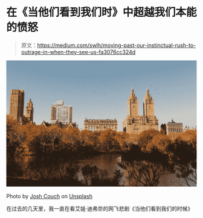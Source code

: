 # 在《当他们看到我们时》中超越我们本能的愤怒

> 原文：<https://medium.com/swlh/moving-past-our-instinctual-rush-to-outrage-in-when-they-see-us-fa3076cc324d>

![](img/a67012d74d29c00d751981dd9b2d2962.png)

Photo by [Josh Couch](https://unsplash.com/@joshcouchdesign?utm_source=medium&utm_medium=referral) on [Unsplash](https://unsplash.com?utm_source=medium&utm_medium=referral)

在过去的几天里，我一直在看艾娃·迪弗奈的网飞悲剧《当他们看到我们的时候》